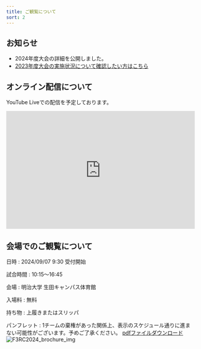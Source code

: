 ```yaml
---
title: ご観覧について
sort: 2
---
```


## お知らせ
- 2024年度大会の詳細を公開しました。
- [2023年度大会の実施状況について確認したい方はこちら](/過去の大会/2023/attend.html)

## オンライン配信について
YouTube Liveでの配信を予定しております。
<iframe style="max-width:100%;" width="560" height="315" src="https://www.youtube.com/embed/AA6l0kNn-rA?si=9hqthRM9IaxtTi7N" title="YouTube video player" frameborder="0" allow="accelerometer; autoplay; clipboard-write; encrypted-media; gyroscope; picture-in-picture; web-share" referrerpolicy="strict-origin-when-cross-origin" allowfullscreen></iframe>

## 会場でのご観覧について
日時
: 2024/09/07 9:30 受付開始

試合時間
: 10:15～16:45

会場
: 明治大学 生田キャンパス体育館

入場料
: 無料

持ち物
: 上履きまたはスリッパ

パンフレット
: 1チームの棄権があった関係上、表示のスケジュール通りに進まない可能性がございます。予めご了承ください。
[pdfファイルダウンロード](https://f3rc-committee.github.io/data/2024/pdf/F3RC2024_brochure.pdf)
![F3RC2024_brochure_img](https://github.com/user-attachments/assets/c4c92e12-75aa-40a2-8cde-1ef6ded720a4)
